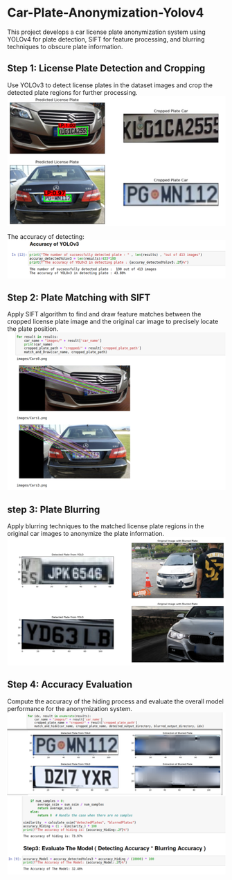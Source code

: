 # Car-Plate-Anonymization-Yolov4
This project develops a car license plate anonymization system using YOLOv4 for plate detection, 
SIFT for feature processing, and blurring techniques to obscure plate information.


## Step 1: License Plate Detection and Cropping
Use YOLOv3 to detect license plates in the dataset images and crop the detected plate regions for further processing.
![Extraction Stage](images/Image1.png)

The accuracy of detecting: 
![Extraction Stage](images/Image4.png)

## Step 2: Plate Matching with SIFT
Apply SIFT algorithm to find and draw feature matches between the cropped license plate image and the original car image to precisely locate the plate position.
![Transformation Stage](Images/image2.png)

## step 3: Plate Blurring
Apply blurring techniques to the matched license plate regions in the original car images to anonymize the plate information.
![Transformation Stage](Images/image3.png)


## Step 4: Accuracy Evaluation
Compute the accuracy of the hiding process and evaluate the overall model performance for the anonymization system.
![Transformation Stage](Images/image5.png)
![Transformation Stage](Images/image6.png)

